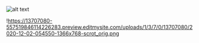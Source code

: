 ![alt text](https://13707080-557519846114226283.preview.editmysite.com/uploads/1/3/7/0/13707080/2020-12-02-054643-1366x768-scrot_orig.png)



!https://13707080-557519846114226283.preview.editmysite.com/uploads/1/3/7/0/13707080/2020-12-02-054550-1366x768-scrot_orig.png
